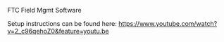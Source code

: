 FTC Field Mgmt Software

Setup instructions can be found here:
https://www.youtube.com/watch?v=2_c96qehoZ0&feature=youtu.be
